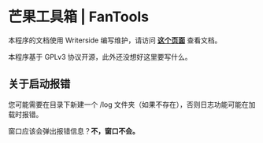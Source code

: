 # 芒果工具箱 | FanTools

本程序的文档使用 Writerside 编写维护，请访问 **[这个页面](https://docs.mangofanfan.cn/fantools)** 查看文档。

本程序基于 GPLv3 协议开源，此外还没想好这里要写什么。

## 关于启动报错

您可能需要在目录下新建一个 /log 文件夹（如果不存在），否则日志功能可能在加载时报错。

窗口应该会弹出报错信息？**不，窗口不会。**